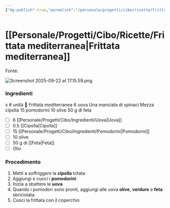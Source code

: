 ```yaml
---
{"dg-publish":true,"permalink":"/personale/progetti/cibo/ricette/frittata-mediterranea/"}
---
```


# [[Personale/Progetti/Cibo/Ricette/Frittata mediterranea\|Frittata mediterranea]]

Fonte: 

![Screenshot 2025-09-22 at 17.15.59.png](/img/user/Personale/Progetti/Cibo/Ricette/allegati/Screenshot%202025-09-22%20at%2017.15.59.png)

### Ingredienti

x # unità
🍳 Frittata mediterranea 6 uova Una manciata di spinaci Mezza cipolla 15 pomodorini 10 olive 50 g di feta
- [ ] 6 [[Personale/Progetti/Cibo/Ingredienti/Uova\|Uova]]
- [ ] 0.5 [[Cipolla\|Cipolla]]
- [ ] 15 [[Personale/Progetti/Cibo/Ingredienti/Pomodorini\|Pomodorini]]
- [ ] 10 olive
- [ ] 50 g di [[Feta\|Feta]]
- [ ] Olio

### Procedimento

1. Metti a soffriggere la **cipolla** tritata
2. Aggiungi e cuoci i **pomodorini**
3. Inizia a sbattere le **uova**
4. Quando i pomodori sono pronti, aggiungi alle uova **olive**, **verdure** e **feta** sbriciolata
5. Cuoci la frittata con il coperchio
